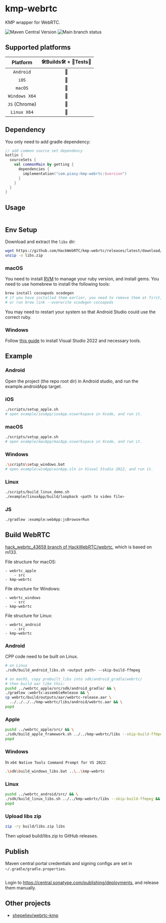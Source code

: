 # kmp-webrtc

KMP wrapper for WebRTC.

![Maven Central Version](https://img.shields.io/maven-central/v/com.piasy/kmp-webrtc) ![Main branch status](https://github.com/HackWebRTC/kmp-webrtc/actions/workflows/ci.yaml/badge.svg?branch=main)

## Supported platforms

|      Platform      | 🛠Builds🛠 + 🔬Tests🔬 |
| :----------------: | :------------------: |
|     `Android`      |          🚀          |
|       `iOS`        |          🚀          |
|      `macOS`       |          🚀          |
|   `Windows X64`    |          🚀          |
| `JS`     (Chrome)  |          🚀          |
|    `Linux X64`     |          🚀          |

## Dependency

You only need to add gradle dependency:

```kotlin
// add common source set dependency
kotlin {
  sourceSets {
    val commonMain by getting {
      dependencies {
        implementation("com.piasy:kmp-webrtc:$version")
      }
    }
  }
}
```

## Usage

```kotlin
```

## Env Setup

Download and extract the `libs` dir:

```bash
wget https://github.com/HackWebRTC/kmp-webrtc/releases/latest/download/libs.zip
unzip -o libs.zip
```

### macOS

You need to install [RVM](https://rvm.io/) to manage your ruby version, and install gems. You need to use homebrew to install the following tools:

```bash
brew install cocoapods xcodegen
# if you have installed them earlier, you need to remove them at first,
# or run brew link --overwrite xcodegen cocoapods
```

You may need to restart your system so that Android Studio could use the correct ruby.

### Windows

Follow [this guide](https://chromium.googlesource.com/chromium/src/+/master/docs/windows_build_instructions.md) to install Visual Studio 2022 and necessary tools.

## Example

### Android

Open the project (the repo root dir) in Android studio, and run the example.androidApp target.

### iOS

```bash
./scripts/setup_apple.sh
# open example/iosApp/iosApp.xcworkspace in Xcode, and run it.
```

### macOS

```bash
./scripts/setup_apple.sh
# open example/macApp/macApp.xcworkspace in Xcode, and run it.
```

### Windows

```bash
.\scripts\setup_windows.bat
# open example\winApp\winApp.sln in Visual Studio 2022, and run it.
```

### Linux

```bash
./scripts/build_linux_demo.sh
./example/linuxApp/build/loopback <path to video file>
```

### JS

```bash
./gradlew :example:webApp:jsBrowserRun
```

## Build WebRTC

[hack_webrtc_43659 branch of HackWebRTC/webrtc](https://github.com/HackWebRTC/webrtc/tree/hack_webrtc_43659), which is based on m133.

File structure for macOS:

```
- webrtc_apple
    - src
- kmp-webrtc
```

File structure for Windows:

```
- webrtc_windows
    - src
- kmp-webrtc
```

File structure for Linux:

```
- webrtc_android
    - src
- kmp-webrtc
```

### Android

CPP code need to be built on Linux.

```bash
# on Linux
./sdk/build_android_libs.sh <output path> --skip-build-ffmpeg

# on macOS, copy prebuilt_libs into sdk/android_gradle/webrtc/
# then build aar like this:
pushd ../webrtc_apple/src/sdk/android_gradle/ && \
./gradlew :webrtc:assembleRelease && \
cp webrtc/build/outputs/aar/webrtc-release.aar \
  ../../../../kmp-webrtc/libs/android/webrtc.aar && \
popd
```

### Apple

```bash
pushd ../webrtc_apple/src/ && \
./sdk/build_apple_framework.sh ../../kmp-webrtc/libs --skip-build-ffmpeg && \
popd
```

### Windows

In `x64 Native Tools Command Prompt for VS 2022`:

```bash
.\sdk\build_windows_libs.bat ..\..\kmp-webrtc
```

### Linux

```bash
pushd ../webrtc_android/src/ && \
./sdk/build_linux_libs.sh ../../kmp-webrtc/libs --skip-build-ffmpeg && \
popd
```

### Upload libs zip

```bash
zip -ry build/libs.zip libs
```

Then upload build/libs.zip to GitHub releases.

## Publish

Maven central portal credentials and signing configs are set in `~/.gradle/gradle.properties`.

```bash
```

Login to https://central.sonatype.com/publishing/deployments, and release them manually.

## Other projects

- [shepeliev/webrtc-kmp](https://github.com/shepeliev/webrtc-kmp)
